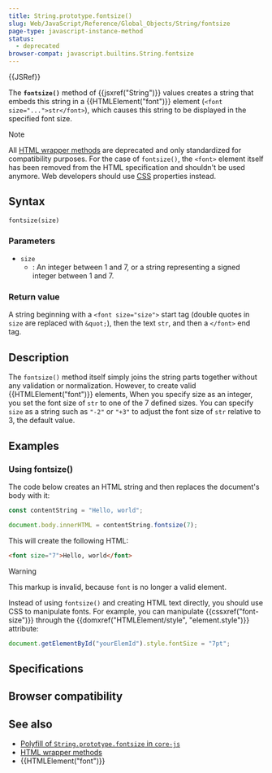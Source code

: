 ```yaml
---
title: String.prototype.fontsize()
slug: Web/JavaScript/Reference/Global_Objects/String/fontsize
page-type: javascript-instance-method
status:
  - deprecated
browser-compat: javascript.builtins.String.fontsize
---
```


{{JSRef}} 

The **`fontsize()`** method of {{jsxref("String")}} values creates a string that embeds this string in a {{HTMLElement("font")}} element (`<font size="...">str</font>`), which causes this string to be displayed in the specified font size.

> [!NOTE]
> All [HTML wrapper methods](/Web/JavaScript/Reference/Global_Objects/String#html_wrapper_methods) are deprecated and only standardized for compatibility purposes. For the case of `fontsize()`, the `<font>` element itself has been removed from the HTML specification and shouldn't be used anymore. Web developers should use [CSS](/Web/CSS) properties instead.

## Syntax

```js-nolint
fontsize(size)
```

### Parameters

- `size`
  - : An integer between 1 and 7, or a string representing a signed integer between 1 and 7.

### Return value

A string beginning with a `<font size="size">` start tag (double quotes in `size` are replaced with `&quot;`), then the text `str`, and then a `</font>` end tag.

## Description

The `fontsize()` method itself simply joins the string parts together without any validation or normalization. However, to create valid {{HTMLElement("font")}} elements, When you specify size as an integer, you set the font size of `str` to one of the 7 defined sizes. You can specify `size` as a string such as `"-2"` or `"+3"` to adjust the font size of `str` relative to 3, the default value.

## Examples

### Using fontsize()

The code below creates an HTML string and then replaces the document's body with it:

```js
const contentString = "Hello, world";

document.body.innerHTML = contentString.fontsize(7);
```

This will create the following HTML:

```html
<font size="7">Hello, world</font>
```

> [!WARNING]
> This markup is invalid, because `font` is no longer a valid element.

Instead of using `fontsize()` and creating HTML text directly, you should use CSS to manipulate fonts. For example, you can manipulate {{cssxref("font-size")}} through the {{domxref("HTMLElement/style", "element.style")}} attribute:

```js
document.getElementById("yourElemId").style.fontSize = "7pt";
```

## Specifications



## Browser compatibility



## See also

- [Polyfill of `String.prototype.fontsize` in `core-js`](https://github.com/zloirock/core-js#ecmascript-string-and-regexp)
- [HTML wrapper methods](/Web/JavaScript/Reference/Global_Objects/String#html_wrapper_methods)
- {{HTMLElement("font")}}
